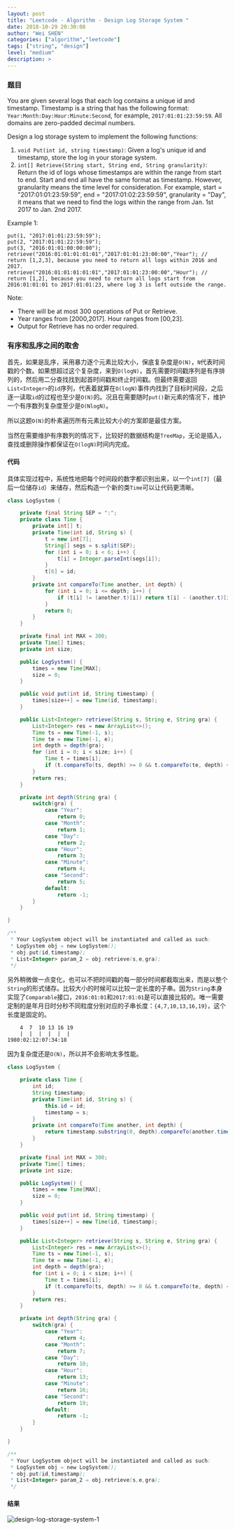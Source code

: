 ```yaml
---
layout: post
title: "Leetcode - Algorithm - Design Log Storage System "
date: 2018-10-29 20:30:08
author: "Wei SHEN"
categories: ["algorithm","leetcode"]
tags: ["string", "design"]
level: "medium"
description: >
---
```


### 题目
You are given several logs that each log contains a unique id and timestamp. Timestamp is a string that has the following format: `Year:Month:Day:Hour:Minute:Second`, for example, `2017:01:01:23:59:59`. All domains are zero-padded decimal numbers.

Design a log storage system to implement the following functions:
1. `void Put(int id, string timestamp)`: Given a log's unique id and timestamp, store the log in your storage system.
2. `int[] Retrieve(String start, String end, String granularity)`: Return the id of logs whose timestamps are within the range from start to end. Start and end all have the same format as timestamp. However, granularity means the time level for consideration. For example, start = "2017:01:01:23:59:59", end = "2017:01:02:23:59:59", granularity = "Day", it means that we need to find the logs within the range from Jan. 1st 2017 to Jan. 2nd 2017.

Example 1:
```
put(1, "2017:01:01:23:59:59");
put(2, "2017:01:01:22:59:59");
put(3, "2016:01:01:00:00:00");
retrieve("2016:01:01:01:01:01","2017:01:01:23:00:00","Year"); // return [1,2,3], because you need to return all logs within 2016 and 2017.
retrieve("2016:01:01:01:01:01","2017:01:01:23:00:00","Hour"); // return [1,2], because you need to return all logs start from 2016:01:01:01 to 2017:01:01:23, where log 3 is left outside the range.
```

Note:
* There will be at most 300 operations of Put or Retrieve.
* Year ranges from [2000,2017]. Hour ranges from [00,23].
* Output for Retrieve has no order required.

### 有序和乱序之间的取舍
首先，如果是乱序，采用暴力逐个元素比较大小，保底复杂度是`O(N)`，`N`代表时间戳的个数。如果想超过这个复杂度，来到`O(logN)`，首先需要时间戳序列是有序排列的，然后用二分查找找到起首时间戳和终止时间戳。但最终需要返回`List<Integer>`的`id`序列，代表着就算在`O(logN)`事件内找到了目标时间段，之后逐一读取`id`的过程也至少是`O(N)`的。况且在需要随时`put()`新元素的情况下，维护一个有序数列复杂度至少是`O(NlogN)`。

所以这题`O(N)`的朴素遍历所有元素比较大小的方案即是最佳方案。

当然在需要维护有序数列的情况下，比较好的数据结构是`TreeMap`，无论是插入，查找或删除操作都保证在`O(logN)`时间内完成。

#### 代码
具体实现过程中，系统性地把每个时间段的数字都识别出来，以一个`int[7]`（最后一位储存`id`）来储存，然后构造一个新的类`Time`可以让代码更清晰。
```java
class LogSystem {

    private final String SEP = ":";
    private class Time {
        private int[] t;
        private Time(int id, String s) {
            t = new int[7];
            String[] segs = s.split(SEP);
            for (int i = 0; i < 6; i++) {
                t[i] = Integer.parseInt(segs[i]);
            }
            t[6] = id;
        }
        private int compareTo(Time another, int depth) {
            for (int i = 0; i <= depth; i++) {
                if (t[i] != (another.t)[i]) return t[i] - (another.t)[i];
            }
            return 0;
        }
    }

    private final int MAX = 300;
    private Time[] times;
    private int size;

    public LogSystem() {
        times = new Time[MAX];
        size = 0;
    }

    public void put(int id, String timestamp) {
        times[size++] = new Time(id, timestamp);
    }

    public List<Integer> retrieve(String s, String e, String gra) {
        List<Integer> res = new ArrayList<>();
        Time ts = new Time(-1, s);
        Time te = new Time(-1, e);
        int depth = depth(gra);
        for (int i = 0; i < size; i++) {
            Time t = times[i];
            if (t.compareTo(ts, depth) >= 0 && t.compareTo(te, depth) <= 0) res.add(t.t[6]);
        }
        return res;
    }

    private int depth(String gra) {
        switch(gra) {
            case "Year":
                return 0;
            case "Month":
                return 1;
            case "Day":
                return 2;
            case "Hour":
                return 3;
            case "Minute":
                return 4;
            case "Second":
                return 5;
            default:
                return -1;
        }
    }

}

/**
 * Your LogSystem object will be instantiated and called as such:
 * LogSystem obj = new LogSystem();
 * obj.put(id,timestamp);
 * List<Integer> param_2 = obj.retrieve(s,e,gra);
 */
```

另外稍微做一点变化，也可以不把时间戳的每一部分时间都截取出来，而是以整个`String`的形式储存。比较大小的时候可以比较一定长度的子串。因为`String`本身实现了`Comparable`接口，`2016:01:01`和`2017:01:01`是可以直接比较的。唯一需要定制的是年月日时分秒不同粒度分别对应的子串长度：`{4,7,10,13,16,19}`，这个长度是固定的。
```
    4  7  10 13 16 19
    |  |  |  |  |  |
1980:02:12:07:34:18
```

因为复杂度还是`O(N)`，所以并不会影响太多性能。

```java
class LogSystem {

    private class Time {
        int id;
        String timestamp;
        private Time(int id, String s) {
            this.id = id;
            timestamp = s;
        }
        private int compareTo(Time another, int depth) {
            return timestamp.substring(0, depth).compareTo(another.timestamp.substring(0, depth));
        }
    }

    private final int MAX = 300;
    private Time[] times;
    private int size;

    public LogSystem() {
        times = new Time[MAX];
        size = 0;
    }

    public void put(int id, String timestamp) {
        times[size++] = new Time(id, timestamp);
    }

    public List<Integer> retrieve(String s, String e, String gra) {
        List<Integer> res = new ArrayList<>();
        Time ts = new Time(-1, s);
        Time te = new Time(-1, e);
        int depth = depth(gra);
        for (int i = 0; i < size; i++) {
            Time t = times[i];
            if (t.compareTo(ts, depth) >= 0 && t.compareTo(te, depth) <= 0) res.add(t.id);
        }
        return res;
    }

    private int depth(String gra) {
        switch(gra) {
            case "Year":
                return 4;
            case "Month":
                return 7;
            case "Day":
                return 10;
            case "Hour":
                return 13;
            case "Minute":
                return 16;
            case "Second":
                return 19;
            default:
                return -1;
        }
    }

}

/**
 * Your LogSystem object will be instantiated and called as such:
 * LogSystem obj = new LogSystem();
 * obj.put(id,timestamp);
 * List<Integer> param_2 = obj.retrieve(s,e,gra);
 */
```

#### 结果
![design-log-storage-system-1](/images/leetcode/design-log-storage-system-1.png)
